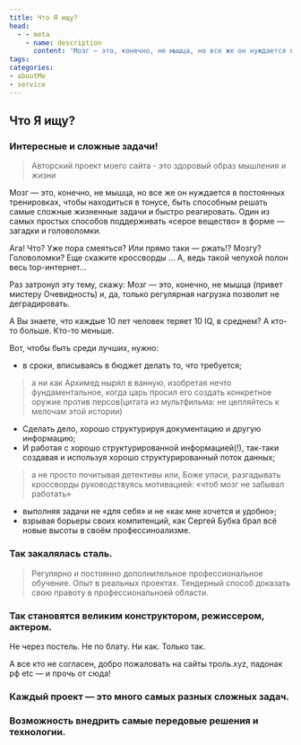 ```yaml
---
title: Что Я ищу?
head:
  - - meta
    - name: description
      content: 'Мозг — это, конечно, не мышца, но все же он нуждается в постоянных тренировках, чтобы находиться в тонусе, быть способным решать самые сложные жизненные задачи и быстро реагировать'
tags:
categories:
- aboutMe
- service
---
```


## Что Я ищу?

### Интересные и сложные задачи!



> Авторский проект моего сайта - это здоровый образ мышления и жизни


Мозг — это, конечно, не мышца, но все же он нуждается в постоянных тренировках, чтобы находиться в тонусе, быть способным решать самые сложные жизненные задачи и быстро реагировать. Один из самых простых способов поддерживать «серое вещество» в форме — загадки и головоломки.

Ага! Что? Уже пора смеяться? Или прямо таки — ржать!? Мозгу? Головоломки? Еще скажите кроссворды ... А, ведь такой чепухой полон весь top-интернет...

Раз затронул эту тему, скажу: Мозг — это, конечно, не мышца (привет мистеру Очевидность) и, да, только регулярная нагрузка позволит не деградировать.

А Вы знаете, что каждые 10 лет человек теряет 10 IQ, в среднем? А кто-то больше. Кто-то меньше.

Вот, чтобы быть среди лучших, нужно:

* в сроки, вписываясь в бюджет делать то, что требуется;
> а ни как Архимед нырял в ванную, изобретая нечто фундаментальное, когда царь просил его создать конкретное оружие против персов(цитата из мультфильма: не цепляйтесь к мелочам этой истории)
* Сделать дело, хорошо структурируя документацию и другую информацию;
* И работая с хорошо структурированной информацией(!), так-таки создавая и используя хорошо структурированный поток данных;
> а не просто почитывая детективы или, Боже упаси, разгадывать кроссворды руководствуясь мотивацией: «чтоб мозг не забывал работать»
* выполняя задачи не «для себя» и не «как мне хочется и удобно»;
* взрывая борьеры своих компитенций, как Сергей Бубка брал всё новые высоты в своём профессиноализме.

### Так закалялась сталь.

> Регулярно и постоянно дополнительное профессиональное обучение. Опыт в реальных проектах. Тендерный способ доказать свою правоту в профессиональноей области.

### Так становятся великим конструктором, режиссером, актером.

Не через постель. Не по блату. Ни как. Только так.

А все кто не согласен, добро пожаловать на сайты троль.xyz, падонак рф etc — и прочь от сюда!

### Каждый проект — это много самых разных сложных задач.

### Возможность внедрить самые передовые решения и технологии.
